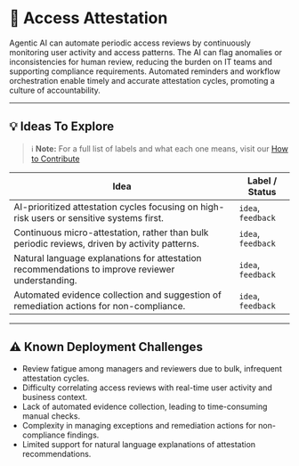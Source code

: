 # 🧾 Access Attestation

Agentic AI can automate periodic access reviews by continuously monitoring user activity and access patterns. The AI can flag anomalies or inconsistencies for human review, reducing the burden on IT teams and supporting compliance requirements. Automated reminders and workflow orchestration enable timely and accurate attestation cycles, promoting a culture of accountability.

---

## 💡 Ideas To Explore

 > ℹ️ **Note:** For a full list of labels and what each one means, visit our [How to Contribute](https://github.com/microsoft/EntraSuite-Training/blob/main/Agentic/Readme.md#-how-to-contribute)

| Idea | Label / Status |
|------|----------------|
| AI-prioritized attestation cycles focusing on high-risk users or sensitive systems first. | `idea`, `feedback` |
| Continuous micro-attestation, rather than bulk periodic reviews, driven by activity patterns. | `idea`, `feedback` |
| Natural language explanations for attestation recommendations to improve reviewer understanding. | `idea`, `feedback` |
| Automated evidence collection and suggestion of remediation actions for non-compliance. | `idea`, `feedback` |

---

## ⚠️ Known Deployment Challenges

- Review fatigue among managers and reviewers due to bulk, infrequent attestation cycles.
- Difficulty correlating access reviews with real-time user activity and business context.
- Lack of automated evidence collection, leading to time-consuming manual checks.
- Complexity in managing exceptions and remediation actions for non-compliance findings.
- Limited support for natural language explanations of attestation recommendations.
